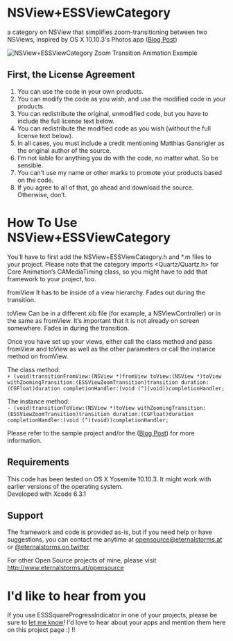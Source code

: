 # NSView+ESSViewCategory
a category on NSView that simplifies zoom-transitioning between two NSViews, inspired by OS X 10.10.3's Photos.app ([Blog Post](http://wp.me/p1hxut-6f))

![NSView+ESSViewCategory Zoom Transition Animation Example](http://eternalstorms.at/opensource/NSViewESSViewCategory/zoomtransition.gif "NSView+ESSViewCategory Zoom Transition Animation Example")

## First, the License Agreement

1) You can use the code in your own products.  
2) You can modify the code as you wish, and use the modified code in your products.  
3) You can redistribute the original, unmodified code, but you have to include the full license text below.  
4) You can redistribute the modified code as you wish (without the full license text below).  
5) In all cases, you must include a credit mentioning Matthias Gansrigler as the original author of the source.  
6) I’m not liable for anything you do with the code, no matter what. So be sensible.  
7) You can’t use my name or other marks to promote your products based on the code.  
8) If you agree to all of that, go ahead and download the source. Otherwise, don’t.

# How To Use NSView+ESSViewCategory

You’ll have to first add the NSView+ESSViewCategory.h and *.m files to your project.
Please note that the category imports <Quartz/Quartz.h> for Core Animation’s CAMediaTiming class, so you might have to add that framework to your project, too.

fromView
It has to be inside of a view hierarchy. Fades out during the transition.

toView
Can be in a different xib file (for example, a NSViewController) or in the same as fromView. It’s important that it is not already on screen somewhere. Fades in during the transition.

Once you have set up your views, either call the class method and pass fromView and toView as well as the other parameters or call the instance method on fromView.

The class method:  
`+ (void)transitionFromView:(NSView *)fromView toView:(NSView *)toView withZoomingTransition:(ESSViewZoomTransition)transition duration:(CGFloat)duration completionHandler:(void (^)(void))completionHandler;`

The instance method:  
`- (void)transitionToView:(NSView *)toView withZoomingTransition:(ESSViewZoomTransition)transition duration:(CGFloat)duration completionHandler:(void (^)(void))completionHandler;`

Please refer to the sample project and/or the ([Blog Post](http://wp.me/p1hxut-6f)) for more information.

## Requirements
This code has been tested on OS X Yosemite 10.10.3. It might work with earlier versions of the operating system.  
Developed with Xcode 6.3.1

## Support
The framework and code is provided as-is, but if you need help or have suggestions, you can contact me anytime at [opensource@eternalstorms.at](mailto:opensource@eternalstorms.at) or [@eternalstorms on twitter](http://twitter.com/eternalstorms)

For other Open Source projects of mine, please visit http://www.eternalstorms.at/opensource

# I'd like to hear from you
If you use ESSSquareProgressIndicator in one of your projects, please be sure to [let me know](mailto:opensource@eternalstorms.at)! I'd love to hear about your apps and mention them here on this project page :) !!